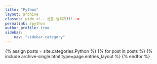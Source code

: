 ```yaml
---
title: "Python"
layout: archive
classes: wide <!-- 본문 늘리기!!!-->
permalink: /python
author_profile: true
sidebar:
    nav: "sidebar-category"
---
```



{% assign posts = site.categories.Python %}
{% for post in posts %} {% include archive-single.html type=page.entries_layout %} {% endfor %}